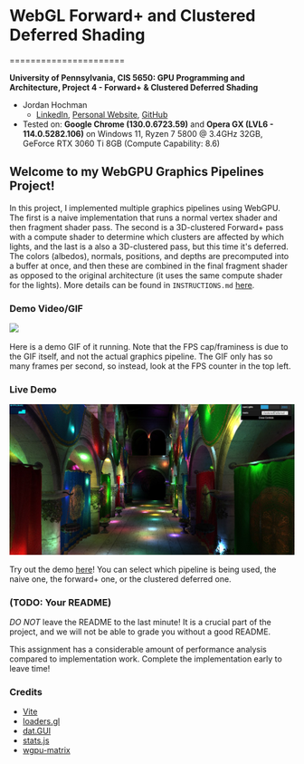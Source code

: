 # WebGL Forward+ and Clustered Deferred Shading

======================

**University of Pennsylvania, CIS 5650: GPU Programming and Architecture, Project 4 - Forward+ & Clustered Deferred Shading**

- Jordan Hochman
  - [LinkedIn](https://www.linkedin.com/in/jhochman24), [Personal Website](https://jordanh.xyz), [GitHub](https://github.com/JHawk0224)
- Tested on: **Google Chrome (130.0.6723.59)** and **Opera GX (LVL6 - 114.0.5282.106)** on
  Windows 11, Ryzen 7 5800 @ 3.4GHz 32GB, GeForce RTX 3060 Ti 8GB (Compute Capability: 8.6)

## Welcome to my WebGPU Graphics Pipelines Project!

In this project, I implemented multiple graphics pipelines using WebGPU. The first is a naive implementation that runs a normal vertex shader and then fragment shader pass. The second is a 3D-clustered Forward+ pass with a compute shader to determine which clusters are affected by which lights, and the last is a also a 3D-clustered pass, but this time it's deferred. The colors (albedos), normals, positions, and depths are precomputed into a buffer at once, and then these are combined in the final fragment shader as opposed to the original architecture (it uses the same compute shader for the lights). More details can be found in `INSTRUCTIONS.md` [here](INSTRUCTIONS.md).

### Demo Video/GIF

![](images/deferred-5000.gif)

Here is a demo GIF of it running. Note that the FPS cap/framiness is due to the GIF itself, and not the actual graphics pipeline. The GIF only has so many frames per second, so instead, look at the FPS counter in the top left.

### Live Demo

[![](images/deferred-2000.jpg)](https://jhawk0224.github.io/CIS5650-Project4-WebGPU-Forward-Plus-and-Clustered-Deferred)

Try out the demo [here](https://jhawk0224.github.io/CIS5650-Project4-WebGPU-Forward-Plus-and-Clustered-Deferred)! You can select which pipeline is being used, the naive one, the forward+ one, or the clustered deferred one.

### (TODO: Your README)

_DO NOT_ leave the README to the last minute! It is a crucial part of the
project, and we will not be able to grade you without a good README.

This assignment has a considerable amount of performance analysis compared
to implementation work. Complete the implementation early to leave time!

### Credits

- [Vite](https://vitejs.dev/)
- [loaders.gl](https://loaders.gl/)
- [dat.GUI](https://github.com/dataarts/dat.gui)
- [stats.js](https://github.com/mrdoob/stats.js)
- [wgpu-matrix](https://github.com/greggman/wgpu-matrix)
